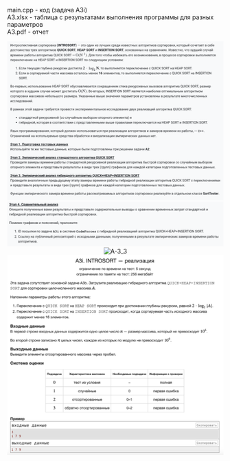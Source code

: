 main.cpp - код (задача A3i)  
A3.xlsx - таблица с результатами выполнения программы для разных параметров  
A3.pdf - отчет  

<p align="center">
  <img src="A-3_1.png" alt="A-3_1">
  <img src="A-3_2.png" alt="A-3_2">
  <img src="A-3_3.png" alt="A-3_3">
  <img src="A-3i.png" alt="A-3i">
</p>

